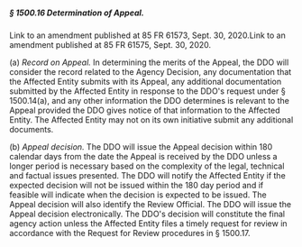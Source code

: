 ##### § 1500.16 Determination of Appeal. #####

Link to an amendment published at 85 FR 61573, Sept. 30, 2020.Link to an amendment published at 85 FR 61575, Sept. 30, 2020.

(a) *Record on Appeal.* In determining the merits of the Appeal, the DDO will consider the record related to the Agency Decision, any documentation that the Affected Entity submits with its Appeal, any additional documentation submitted by the Affected Entity in response to the DDO's request under § 1500.14(a), and any other information the DDO determines is relevant to the Appeal provided the DDO gives notice of that information to the Affected Entity. The Affected Entity may not on its own initiative submit any additional documents.

(b) *Appeal decision.* The DDO will issue the Appeal decision within 180 calendar days from the date the Appeal is received by the DDO unless a longer period is necessary based on the complexity of the legal, technical and factual issues presented. The DDO will notify the Affected Entity if the expected decision will not be issued within the 180 day period and if feasible will indicate when the decision is expected to be issued. The Appeal decision will also identify the Review Official. The DDO will issue the Appeal decision electronically. The DDO's decision will constitute the final agency action unless the Affected Entity files a timely request for review in accordance with the Request for Review procedures in § 1500.17.